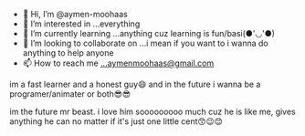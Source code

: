 - 👋 Hi, I’m @aymen-moohaas
- 👀 I’m interested in ...everything
- 🌱 I’m currently learning ...anything cuz learning is fun/basi(●'◡'●)
- 💞️ I’m looking to collaborate on ...i mean if you want to i wanna do anything to help anyone
- 📫 How to reach me ...aymenmoohaas@gmail.com

<!---
aymen-moohaas/aymen-moohaas is a ✨ special ✨ repository because its `README.md` (this file) appears on your GitHub profile.
You can click the Preview link to take a look at your changes.
--->im a fast learner and a honest guy😄 and in the future i wanna be a programer/animater or both😎😎
im the future mr beast. i love him sooooooooo much cuz he is like me, gives anything he can no matter if it's just one little cent😙😉😊
